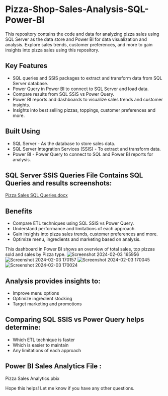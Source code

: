 # Pizza-Shop-Sales-Analysis-SQL-Power-BI
This repository contains the code and data for analyzing pizza sales using SQL Server as the data store and Power BI for data visualization and analysis. Explore sales trends, customer preferences, and more to gain insights into pizza sales using this repository.

## Key Features
- SQL queries and SSIS packages to extract and transform data from SQL Server database.
- Power Query in Power BI to connect to SQL Server and load data.
- Compare results from SQL SSIS vs Power Query.
- Power BI reports and dashboards to visualize sales trends and customer insights.
- Insights into best selling pizzas, toppings, customer preferences and more.

## Built Using
- SQL Server - As the database to store sales data.
- SQL Server Integration Services (SSIS) - To extract and transform data.
- Power BI - Power Query to connect to SQL and Power BI reports for analysis.

## SQL Server SSIS Queries File Contains SQL Queries and results screenshots:
[Pizza Sales SQL Queries.docx](https://github.com/DataVizExpert-Sham/Pizza-Shop-Sales-Analysis-SQL-Power-BI/files/14177623/Pizza.Sales.SQL.Queries.docx)

## Benefits
- Compare ETL techniques using SQL SSIS vs Power Query.
- Understand performance and limitations of each approach.
- Gain insights into pizza sales trends, customer preferences and more.
- Optimize menu, ingredients and marketing based on analysis.

This dashboard in Power BI shows an overview of total sales, top pizzas sold and sales by Pizza type.
![Screenshot 2024-02-03 165956](https://github.com/DataVizExpert-Sham/Pizza-Shop-Sales-Analysis-SQL-Power-BI/assets/151017676/730b4954-811d-4ff7-a345-9d41338e5558)
![Screenshot 2024-02-03 170157](https://github.com/DataVizExpert-Sham/Pizza-Shop-Sales-Analysis-SQL-Power-BI/assets/151017676/1f3f159f-0ab5-4b79-8db5-ee70ef4e440e)
![Screenshot 2024-02-03 170045](https://github.com/DataVizExpert-Sham/Pizza-Shop-Sales-Analysis-SQL-Power-BI/assets/151017676/58302b24-33cc-4d7e-97ef-8f260e427f42)
![Screenshot 2024-02-03 170024](https://github.com/DataVizExpert-Sham/Pizza-Shop-Sales-Analysis-SQL-Power-BI/assets/151017676/44fa341c-d8ae-42d5-8ac2-dbabf6d8e107)

## Analysis provides insights to:
- Improve menu options
- Optimize ingredient stocking
- Target marketing and promotions

## Comparing SQL SSIS vs Power Query helps determine:
- Which ETL technique is faster
- Which is easier to maintain
- Any limitations of each approach

## Power BI Sales Analytics File :
Pizza Sales Analytics.pbix

Hope this helps! Let me know if you have any other questions.
